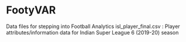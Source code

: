 # FootyVAR
Data files for stepping into Football Analytics
isl_player_final.csv : Player attributes/information data for Indian Super League 6 (2019-20) season
